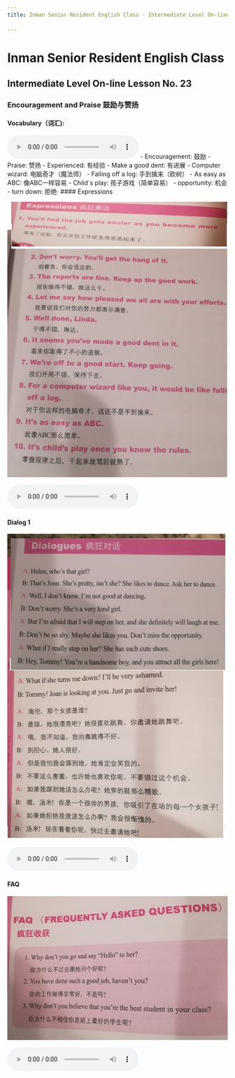 ```yaml
---
title: Inman Senior Resident English Class - Intermediate Level On-line Lesson No. 23

---
```

# Inman Senior Resident English Class
## Intermediate Level On-line Lesson No. 23
### Encouragement and Praise 鼓励与赞扬

#### Vocabulary（词汇):
<audio controls>
  <source src="/23vocab.mp3" type="audio/mpeg">
  Your browser does not support the audio element.
</audio>
- Encouragement:  鼓励
- Praise: 赞扬
- Experienced:  有经验
- Make a good dent: 有进展
- Computer wizard:  电脑奇才（魔法师）
- Falling off a log:  手到擒来（砍树）
- As easy as ABC: 像ABC一样容易
- Child`s play: 孩子游戏（简单容易）
- opportunity:  机会
- turn down:  拒绝·
#### Expressions

![Expressions](/23expressions.jpg)

<audio controls>
  <source src="/23expressions.mp3" type="audio/mpeg">
  Your browser does not support the audio element.
</audio>

#### Dialog 1

![Dialog 1](/23dialog1.jpg)

<audio controls>
  <source src="/23dialog1.mp3" type="audio/mpeg">
  Your browser does not support the audio element.
</audio>

#### FAQ

![FAQ](/23FAQ.jpg)

<audio controls>
  <source src="/23FAQ.mp3" type="audio/mpeg">
  Your browser does not support the audio element.
</audio>
